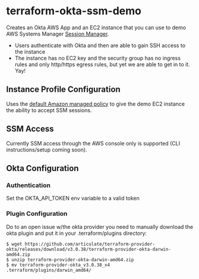 # terraform-okta-ssm-demo

Creates an Okta AWS App and an EC2 instance that you can use to demo AWS Systems Manager [Session Manager](https://docs.aws.amazon.com/systems-manager/latest/userguide/session-manager.html).

* Users authenticate with Okta and then are able to gain SSH access to the instance
* The instance has no EC2 key and the security group has no ingress rules and only http/https egress rules, but yet we are able to get in to it. Yay!

## Instance Profile Configuration

Uses the [default Amazon managed policy](https://docs.aws.amazon.com/systems-manager/latest/userguide/session-manager-getting-started-instance-profile.html) to give the demo EC2 instance the ability to accept SSM sessions.

## SSM Access

Currently SSM access through the AWS console only is supported (CLI instructions/setup coming soon).

## Okta Configuration

### Authentication

Set the OKTA_API_TOKEN env variable to a valid token

### Plugin Configuration
Do to an open issue w/the okta provider you need to manually download the okta plugin and put it in your .terraform/plugins directory:

    $ wget https://github.com/articulate/terraform-provider-okta/releases/download/v3.0.38/terraform-provider-okta-darwin-amd64.zip
    $ unzip terraform-provider-okta-darwin-amd64.zip
    $ mv terraform-provider-okta_v3.0.38_x4 .terraform/plugins/darwin_amd64/

